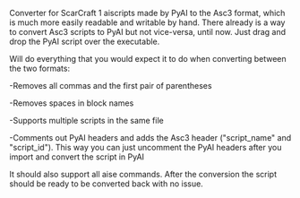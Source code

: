 Converter for ScarCraft 1 aiscripts made by PyAI to the Asc3 format, which is much more easily readable and writable by hand. There already is a way to convert Asc3 scripts to PyAI but not vice-versa, until now.
Just drag and drop the PyAI script over the executable.


Will do everything that you would expect it to do when converting between the two formats:

-Removes all commas and the first pair of parentheses

-Removes spaces in block names

-Supports multiple scripts in the same file

-Comments out PyAI headers and adds the Asc3 header ("script_name" and "script_id"). This way you can just uncomment the PyAI headers after you import and convert the script in PyAI

It should also support all aise commands. 
After the conversion the script should be ready to be converted back with no issue.
